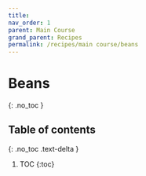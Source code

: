 ```yaml
---
title: 
nav_order: 1
parent: Main Course
grand_parent: Recipes
permalink: /recipes/main course/beans
---
```


# Beans
{: .no_toc }

## Table of contents
{: .no_toc .text-delta }

1. TOC
{:toc}
